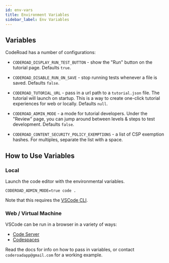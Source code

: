```yaml
---
id: env-vars
title: Environment Variables
sidebar_label: Env Variables
---
```


## Variables

CodeRoad has a number of configurations:

- `CODEROAD_DISPLAY_RUN_TEST_BUTTON` - show the "Run" button on the tutorial page. Defaults `true`.

- `CODEROAD_DISABLE_RUN_ON_SAVE` - stop running tests whenever a file is saved. Defaults `false`.

- `CODEROAD_TUTORIAL_URL` - pass in a url path to a `tutorial.json` file. The tutorial will launch on startup. This is a way to create one-click tutorial experiences for web or locally. Defaults `null`.

- `CODEROAD_ADMIN_MODE` - a mode for tutorial developers. Under the "Review" page, you can jump around between levels & steps to test development. Defaults `false`.

- `CODEROAD_CONTENT_SECURITY_POLICY_EXEMPTIONS` - a list of CSP exemption hashes. For multiples, separate the list with a space.

## How to Use Variables

### Local

Launch the code editor with the environmental variables.

```shell
CODEROAD_ADMIN_MODE=true code .
```

Note that this requires the [VSCode CLI](https://code.visualstudio.com/docs/editor/command-line).

### Web / Virtual Machine

VSCode can be run in a browser in a variety of ways:

- [Code Server](https://github.com/cdr/code-server)
- [Codespaces](https://visualstudio.microsoft.com/services/visual-studio-codespaces/)

Read the docs for info on how to pass in variables, or contact `coderoadapp@gmail.com` for a working example.
